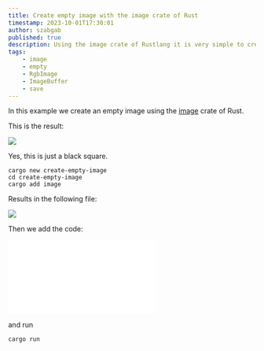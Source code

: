 ```yaml
---
title: Create empty image with the image crate of Rust
timestamp: 2023-10-01T17:30:01
author: szabgab
published: true
description: Using the image crate of Rustlang it is very simple to create an image and save it in any format you like.
tags:
    - image
    - empty
    - RgbImage
    - ImageBuffer
    - save
---
```


In this example we create an empty image using the [image](https://crates.io/crates/image) crate of Rust.

This is the result:

![](examples/create-empty-image/empty.png)

Yes, this is just a black square.

```
cargo new create-empty-image
cd create-empty-image
cargo add image
```

Results in the following file:

![](examples/create-empty-image/Cargo.toml)

Then we add the code:

![](examples/create-empty-image/src/main.rs)

and run

```
cargo run
```

